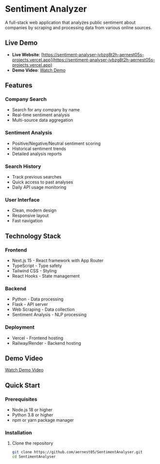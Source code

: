 # Sentiment Analyzer

A full-stack web application that analyzes public sentiment about companies by scraping and processing data from various online sources.

## Live Demo

- **Live Website**: [https://sentiment-analyser-ivbzg8t2h-aernest05s-projects.vercel.app](https://sentiment-analyser-ivbzg8t2h-aernest05s-projects.vercel.app)
- **Demo Video**: [Watch Demo]([https://drive.google.com/file/d/your-video-id/view?usp=sharing](https://drive.google.com/file/d/19UYfUWaZqhy0l7gOJOYjkE8eWR5ybKYR/view?usp=sharing))

## Features

### Company Search
- Search for any company by name
- Real-time sentiment analysis
- Multi-source data aggregation

### Sentiment Analysis
- Positive/Negative/Neutral sentiment scoring
- Historical sentiment trends
- Detailed analysis reports

### Search History
- Track previous searches
- Quick access to past analyses
- Daily API usage monitoring

### User Interface
- Clean, modern design
- Responsive layout
- Fast navigation

## Technology Stack

### Frontend
- Next.js 15 - React framework with App Router
- TypeScript - Type safety
- Tailwind CSS - Styling
- React Hooks - State management

### Backend
- Python - Data processing
- Flask - API server
- Web Scraping - Data collection
- Sentiment Analysis - NLP processing

### Deployment
- Vercel - Frontend hosting
- Railway/Render - Backend hosting

## Demo Video

[Watch Demo Video](https://drive.google.com/file/d/19UYfUWaZqhy0l7gOJOYjkE8eWR5ybKYR/view?usp=drive_link)

## Quick Start

### Prerequisites
- Node.js 18 or higher
- Python 3.8 or higher
- npm or yarn package manager

### Installation

1. Clone the repository
   ```bash
   git clone https://github.com/aernest05/SentimentAnalyser.git
   cd SentimentAnalyser
